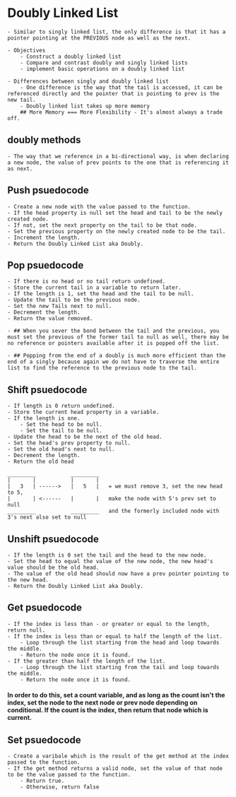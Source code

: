 # Doubly Linked List

    - Similar to singly linked list, the only difference is that it has a pointer pointing at the PREVIOUS node as well as the next. 

    - Objectives
        - Construct a doubly linked list
        - Compare and contrast doubly and singly linked lists 
        - implement basic operations on a doubly linked list
    
    - Differences between singly and doubly linked list
        - One difference is the way that the tail is accessed, it can be referenced directly and the pointer that is pointing to prev is the new tail. 
        - Doubly linked list takes up more memory 
        ## More Memory === More Flexibility - It's almost always a trade off. 

## doubly methods

    - The way that we reference in a bi-directional way, is when declaring a new node, the value of prev points to the one that is referencing it as next.

## Push psuedocode 

    - Create a new node with the value passed to the function.
    - If the head property is null set the head and tail to be the newly created node.
    - If not, set the next property on the tail to be that node. 
    - Set the previous property on the newly created node to be the tail. 
    - Increment the length.
    - Return the Doubly Linked List aka Doubly.

## Pop psuedocode

    - If there is no head or no tail return undefined.
    - Store the current tail in a variable to return later.
    - If the length is 1, set the head and the tail to be null.
    - Update the tail to be the previous node. 
    - Set the new Tails next to null.
    - Decrement the length.
    - Return the value removed.

    - ## When you sever the bond between the tail and the previous, you must set the previous of the former tail to null as well, there may be no reference or pointers available after it is popped off the list. 

    - ## Popping from the end of a doubly is much more efficient than the end of a singly because again we do not have to traverse the entire list to find the reference to the previous node to the tail.

## Shift psuedocode

    - If length is 0 return undefined.
    - Store the current head property in a variable.
    - If the length is one.
        - Set the head to be null.
        - Set the tail to be null.
    - Update the head to be the next of the old head. 
    - Set the head's prev property to null.
    - Set the old head's next to null.
    - Decrement the length.
    - Return the old head

    _________           _________
    |       |           |       |
    |   3   | ------>   |   5   |   = we must remove 3, set the new head to 5, 
    |       | <------   |       |   make the node with 5's prev set to null
    _________           _________   and the formerly included node with 3's next also set to null

## Unshift psuedocode

    - If the length is 0 set the tail and the head to the new node.
    - Set the head to equal the value of the new node, the new head's value should be the old head. 
    - The value of the old head should now have a prev pointer pointing to the new head. 
    - Return the Doubly Linked List aka Doubly.

## Get psuedocode

    - If the index is less than - or greater or equal to the length, return null.
    - If the index is less than or equal to half the length of the list.
        - Loop through the list starting from the head and loop towards the middle.
        - Return the node once it is found.
    - If the greater than half the length of the list.
        - Loop through the list starting from the tail and loop towards the middle.
        - Return the node once it is found. 
   #### In order to do this, set a count variable, and as long as the count isn't the index, set the node to the next node or prev node depending on conditional. If the count is the index, then return that node which is current.

## Set psuedocode

    - Create a varibale which is the result of the get method at the index passed to the function.
    - If the get method returns a valid node, set the value of that node to be the value passed to the function.
        - Return true.
        - Otherwise, return false 
    

